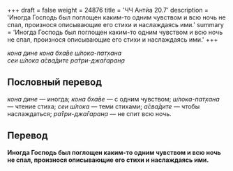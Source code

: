 +++
draft = false
weight = 24876
title = 'ЧЧ Антйа 20.7'
description = 'Иногда Господь был поглощен каким-то одним чувством и всю ночь не спал, произнося описывающие его стихи и наслаждаясь ими.'
summary = 'Иногда Господь был поглощен каким-то одним чувством и всю ночь не спал, произнося описывающие его стихи и наслаждаясь ими.'
+++

_кона дине кона бха̄ве ш́лока-пат̣хана  
сеи ш́лока а̄сва̄дите ра̄три-джа̄гаран̣а_

## Пословный перевод

_кона_ _дине_ — иногда; _кона_ _бха̄ве_ — с одним чувством; _ш́лока_\-_пат̣хана_ — чтение стиха; _сеи_ _ш́лока_ — теми стихами; _а̄сва̄дите_ — чтобы наслаждаться; _ра̄три_\-_джа̄гаран̣а_ — не спит всю ночь.

## Перевод

**Иногда Господь был поглощен каким-то одним чувством и всю ночь не спал, произнося описывающие его стихи и наслаждаясь ими.**
